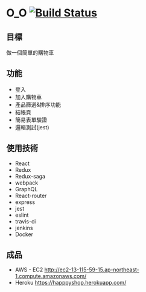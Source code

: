 # O_O [![Build Status](https://travis-ci.org/s703702002/O_O.svg?branch=master)](https://travis-ci.org/s703702002/O_O)
目標
-----------------
做一個簡單的購物車

功能
------------------
+ 登入
+ 加入購物車
+ 產品篩選&排序功能
+ 結帳頁
+ 簡易表單驗證
+ 邏輯測試(jest)

使用技術
------------------
+ React
+ Redux
+ Redux-saga
+ webpack
+ GraphQL
+ React-router
+ express
+ jest
+ eslint
+ travis-ci
+ jenkins
+ Docker

成品
-----------------
+ AWS - EC2
http://ec2-13-115-59-15.ap-northeast-1.compute.amazonaws.com/
+ Heroku
https://happpyshop.herokuapp.com/
